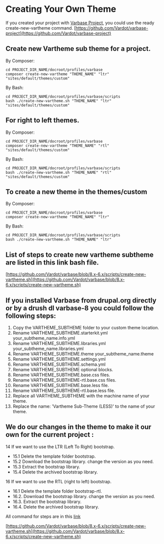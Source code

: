 # Creating Your Own Theme

If you created your project with [Varbase Project](https://github.com/Vardot/varbase-project), you could use the ready create-new-vartheme command. [https://github.com/Vardot/varbase-project](https://github.com/Vardot/varbase-project)

## Create new Vartheme sub theme for a project.

By Composer:

```text
cd PROJECT_DIR_NAME/docroot/profiles/varbase
composer create-new-vartheme "THEME_NAME" "ltr" "sites/default/themes/custom"
```

By Bash:

```text
cd PROJECT_DIR_NAME/docroot/profiles/varbase/scripts
bash ./create-new-vartheme.sh "THEME_NAME" "ltr" "sites/default/themes/custom"
```

## For right to left themes.

By Composer:

```text
cd PROJECT_DIR_NAME/docroot/profiles/varbase
composer create-new-vartheme "THEME_NAME" "rtl" "sites/default/themes/custom"
```

By Bash:

```text
cd PROJECT_DIR_NAME/docroot/profiles/varbase/scripts
bash ./create-new-vartheme.sh "THEME_NAME" "rtl" "sites/default/themes/custom"
```

## To create a new theme in the themes/custom

By Composer:

```text
cd PROJECT_DIR_NAME/docroot/profiles/varbase
composer create-new-vartheme "THEME_NAME" "ltr"
```

By Bash:

```text
cd PROJECT_DIR_NAME/docroot/profiles/varbase/scripts
bash ./create-new-vartheme.sh "THEME_NAME" "ltr"
```

## List of steps to create new vartheme subtheme are listed in this link bash file.

[https://github.com/Vardot/varbase/blob/8.x-6.x/scripts/create-new-vartheme.sh](https://github.com/Vardot/varbase/blob/8.x-6.x/scripts/create-new-vartheme.sh)

## If you installed Varbase from drupal.org directly or by a drush dl varbase-8 you could follow the following steps:

1. Copy the VARTHEME\_SUBTHEME folder to your custom theme location.
2. Rename VARTHEME\_SUBTHEME.starterkit.yml your\_subtheme\_name.info.yml
3. Rename VARTHEME\_SUBTHEME.libraries.yml your\_subtheme\_name.libraries.yml
4. Rename VARTHEME\_SUBTHEME.theme your\_subtheme\_name.theme
5. Rename VARTHEME\_SUBTHEME.settings.yml
6. Rename VARTHEME\_SUBTHEME.schema.yml
7. Rename VARTHEME\_SUBTHEME optional blocks.
8. Rename VARTHEME\_SUBTHEME.base.css files.
9. Rename VARTHEME\_SUBTHEME-rtl.base.css files.
10. Rename VARTHEME\_SUBTHEME.base.less file.
11. Rename VARTHEME\_SUBTHEME-rtl.base.less file.
12. Replace all VARTHEME\_SUBTHEME with the machine name of your theme.
13. Replace the name: 'Vartheme Sub-Theme \(LESS\)' to the name of your theme.

## We do our changes in the theme to make it our own for the current project :

14 If we want to use the LTR \(Left To Right\) bootstrap.

* 15.1 Delete the template folder bootstrap.
* 15.2 Download the bootstrap library. change the version as you need.
* 15.3 Extract the bootstrap library.
* 15.4 Delete the archived bootstrap library.

16 If we want to use the RTL \(right to left\) bootstrap.

* 16.1 Delete the template folder bootstrap-rtl.
* 16.2. Download the bootstrap library. change the version as you need.
* 16.3. Extract the bootstrap library.
* 16.4. Delete the archived bootstrap library.

All command for steps are in this [link](https://github.com/Vardot/varbase/blob/8.x-6.x/scripts/create-new-vartheme.sh)

[https://github.com/Vardot/varbase/blob/8.x-6.x/scripts/create-new-vartheme.sh](https://github.com/Vardot/varbase/blob/8.x-6.x/scripts/create-new-vartheme.sh)

